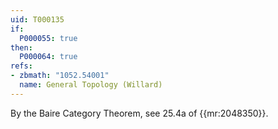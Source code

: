 ```yaml
---
uid: T000135
if:
  P000055: true
then:
  P000064: true
refs:
- zbmath: "1052.54001"
  name: General Topology (Willard)
---
```


By the Baire Category Theorem, see 25.4a of {{mr:2048350}}.
